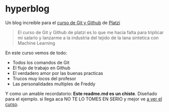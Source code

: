 # hyperblog

Un blog increible para el [curso de Git y Github](https://platzi.com/cursos/git-github/ " curso de Git y Github") de [Platzi](https://platzi.com/ "Platzi")

> El curso de Git y Github de platzi es lo que me hacia falta para triplicar mi salario y lanzarme a la industria del tejido de la lana sintetica con Machine Learning

En este curso vemos de todo:

- Todos los comandos de Git
- El flujo de trabajo en Github
- El verdadero amor por las buenas practicas
- Trucos muy locos del profesor
- Las personalidades multiples de Freddy

Y como un amable recordatorio: **Este readme.md es un chiste**. Diseñado para el ejemplo. si llega aca NO TE LO TOMES EN SERIO y mejor ve [a ver el curso](http://platzi.com/cursos/git-github/ "a ver el curso").
